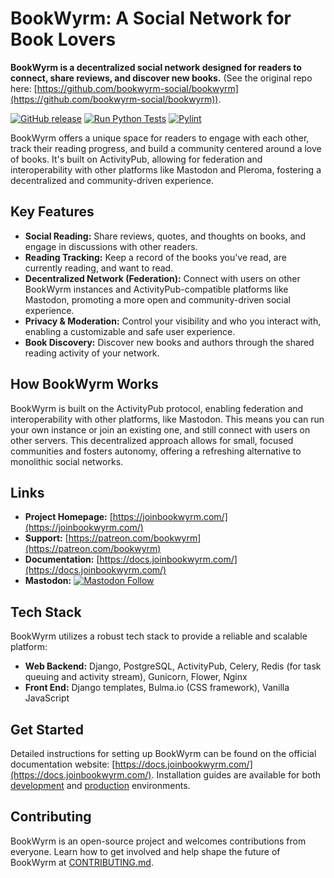 # BookWyrm: A Social Network for Book Lovers

**BookWyrm is a decentralized social network designed for readers to connect, share reviews, and discover new books.** (See the original repo here: [https://github.com/bookwyrm-social/bookwyrm](https://github.com/bookwyrm-social/bookwyrm)).

[![GitHub release](https://img.shields.io/github/release/bookwyrm-social/bookwyrm.svg?colorB=58839b)](https://github.com/bookwyrm-social/bookwyrm/releases)
[![Run Python Tests](https://github.com/bookwyrm-social/bookwyrm/actions/workflows/django-tests.yml/badge.svg)](https://github.com/bookwyrm-social/bookwyrm/actions/workflows/django-tests.yml)
[![Pylint](https://github.com/bookwyrm-social/bookwyrm/actions/workflows/pylint.yml/badge.svg)](https://github.com/bookwyrm-social/bookwyrm/actions/workflows/pylint.yml)

BookWyrm offers a unique space for readers to engage with each other, track their reading progress, and build a community centered around a love of books. It's built on ActivityPub, allowing for federation and interoperability with other platforms like Mastodon and Pleroma, fostering a decentralized and community-driven experience.

## Key Features

*   **Social Reading:** Share reviews, quotes, and thoughts on books, and engage in discussions with other readers.
*   **Reading Tracking:** Keep a record of the books you've read, are currently reading, and want to read.
*   **Decentralized Network (Federation):** Connect with users on other BookWyrm instances and ActivityPub-compatible platforms like Mastodon, promoting a more open and community-driven social experience.
*   **Privacy & Moderation:** Control your visibility and who you interact with, enabling a customizable and safe user experience.
*   **Book Discovery:** Discover new books and authors through the shared reading activity of your network.

## How BookWyrm Works

BookWyrm is built on the ActivityPub protocol, enabling federation and interoperability with other platforms, like Mastodon. This means you can run your own instance or join an existing one, and still connect with users on other servers. This decentralized approach allows for small, focused communities and fosters autonomy, offering a refreshing alternative to monolithic social networks.

## Links

*   **Project Homepage:** [https://joinbookwyrm.com/](https://joinbookwyrm.com/)
*   **Support:** [https://patreon.com/bookwyrm](https://patreon.com/bookwyrm)
*   **Documentation:** [https://docs.joinbookwyrm.com/](https://docs.joinbookwyrm.com/)
*   **Mastodon:**  [![Mastodon Follow](https://img.shields.io/mastodon/follow/000146121?domain=https%3A%2F%2Ftech.lgbt&style=social)](https://tech.lgbt/@bookwyrm)

## Tech Stack

BookWyrm utilizes a robust tech stack to provide a reliable and scalable platform:

*   **Web Backend:** Django, PostgreSQL, ActivityPub, Celery, Redis (for task queuing and activity stream), Gunicorn, Flower, Nginx
*   **Front End:** Django templates, Bulma.io (CSS framework), Vanilla JavaScript

## Get Started

Detailed instructions for setting up BookWyrm can be found on the official documentation website: [https://docs.joinbookwyrm.com/](https://docs.joinbookwyrm.com/). Installation guides are available for both [development](https://docs.joinbookwyrm.com/install-dev.html) and [production](https://docs.joinbookwyrm.com/install-prod.html) environments.

## Contributing

BookWyrm is an open-source project and welcomes contributions from everyone. Learn how to get involved and help shape the future of BookWyrm at [CONTRIBUTING.md](https://github.com/bookwyrm-social/bookwyrm/blob/main/CONTRIBUTING.md).